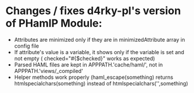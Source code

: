 # Changes / fixes d4rky-pl's version of PHamlP Module:

- Attributes are minimized only if they are in minimizedAttribute array in config file
- If attribute's value is a variable, it shows only if the variable is set and not empty ( checked="#{$checked}" works as expected)
- Parsed HAML files are kept in APPPATH.'cache/haml/', not in APPPATH.'views/_compiled'
- Helper methods work properly (haml_escape(something) returns htmlspecialchars(something) instead of htmlspecialchars('',something)
